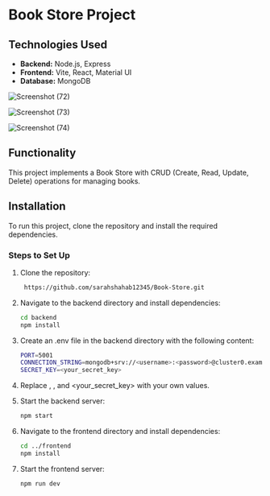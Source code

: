 # Book Store Project

## Technologies Used

- **Backend:** Node.js, Express
- **Frontend:** Vite, React, Material UI
- **Database:** MongoDB

![Screenshot (72)](https://github.com/user-attachments/assets/de3e7869-780b-45c7-a01b-e813ad90df2b)

![Screenshot (73)](https://github.com/user-attachments/assets/2c4118b1-95f2-413d-bea7-18ce3ec2b399)

![Screenshot (74)](https://github.com/user-attachments/assets/abc51fd2-2635-41d6-998b-b0dc7cd6f518)

## Functionality

This project implements a Book Store with CRUD (Create, Read, Update, Delete) operations for managing books.

## Installation

To run this project, clone the repository and install the required dependencies.

### Steps to Set Up

1. Clone the repository:
   ```bash
    https://github.com/sarahshahab12345/Book-Store.git

2. Navigate to the backend directory and install dependencies:
    ```bash
   cd backend
   npm install 

3. Create an .env file in the backend directory with the following content:
     ```bash
   PORT=5001
   CONNECTION_STRING=mongodb+srv://<username>:<password>@cluster0.example.mongodb.net/Express_API
   SECRET_KEY=<your_secret_key>

4. Replace <username>, <password>, and <your_secret_key> with your own values.

5. Start the backend server:
     ```bash
     npm start

6. Navigate to the frontend directory and install dependencies:
      ```bash
    cd ../frontend
    npm install

7. Start the frontend server:
   ```bash
   npm run dev


